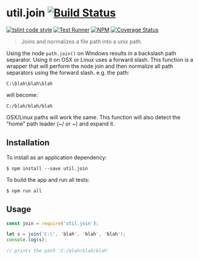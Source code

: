 # util.join [![Build Status](https://travis-ci.org/jmquigley/util.join.svg?branch=master)](https://travis-ci.org/jmquigley/util.join)
 [![tslint code style](https://img.shields.io/badge/code_style-TSlint-5ed9c7.svg)](https://palantir.github.io/tslint/) [![Test Runner](https://img.shields.io/badge/testing-ava-blue.svg)](https://github.com/avajs/ava) [![NPM](https://img.shields.io/npm/v/util.join.svg)](https://www.npmjs.com/package/util.join) [![Coverage Status](https://coveralls.io/repos/github/jmquigley/util.join/badge.svg?branch=master)](https://coveralls.io/github/jmquigley/util.join?branch=master)

> Joins and normalizes a file path into a unix path.

Using the node `path.join()` on Windows results in a backslash path separator.  Using it on OSX or Linux uses a forward slash.  This function is a wrapper that will perform the node join and then normalize all path separators using the forward slash.  e.g. the path:

    C:\blah\blah\blah

will become:

    C:/blah/blah/blah

OSX/Linux paths will work the same.  This function will also detect the "home" path leader (~/ or ~\) and expand it.


## Installation

To install as an application dependency:
```
$ npm install --save util.join
```

To build the app and run all tests:
```
$ npm run all
```


## Usage

```javascript
const join = require('util.join');

let s = join('C:\', 'blah', 'blah', 'blah');
console.log(s);

// prints the path 'C:/blah/blah/blah'
```